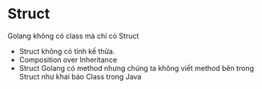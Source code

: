 # Struct

Golang không có class mà chỉ có Struct

- Struct không có tính kế thừa.
- Composition over Inheritance
- Struct Golang có method nhưng chúng ta không viết method bên trong Struct như khai báo Class trong Java